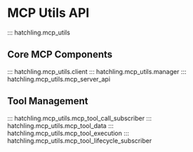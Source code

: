 # MCP Utils API

::: hatchling.mcp_utils

## Core MCP Components

::: hatchling.mcp_utils.client
::: hatchling.mcp_utils.manager
::: hatchling.mcp_utils.mcp_server_api

## Tool Management

::: hatchling.mcp_utils.mcp_tool_call_subscriber
::: hatchling.mcp_utils.mcp_tool_data
::: hatchling.mcp_utils.mcp_tool_execution
::: hatchling.mcp_utils.mcp_tool_lifecycle_subscriber
